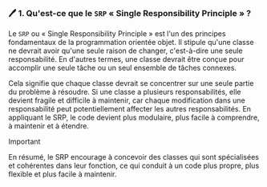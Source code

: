 ### 🖊️ 1. Qu'est-ce que le `SRP` « Single Responsibility Principle » ?

Le `SRP` ou « Single Responsibility Principle » est l'un des principes fondamentaux de la programmation orientée objet. Il stipule qu'une classe ne devrait avoir qu'une seule raison de changer, c'est-à-dire une seule responsabilité. En d'autres termes, une classe devrait être conçue pour accomplir une seule tâche ou un seul ensemble de tâches connexes.

Cela signifie que chaque classe devrait se concentrer sur une seule partie du problème à résoudre. Si une classe a plusieurs responsabilités, elle devient fragile et difficile à maintenir, car chaque modification dans une responsabilité peut potentiellement affecter les autres responsabilités. En appliquant le SRP, le code devient plus modulaire, plus facile à comprendre, à maintenir et à étendre.

> [!IMPORTANT]
> En résumé, le SRP encourage à concevoir des classes qui sont spécialisées et cohérentes dans leur fonction, ce qui conduit à un code
> plus propre, plus flexible et plus facile à maintenir.
